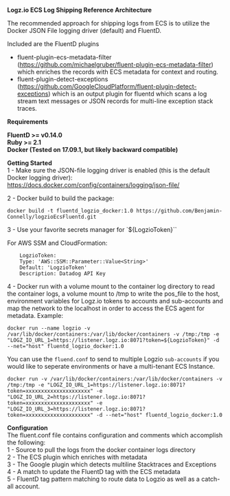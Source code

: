 <b>Logz.io ECS Log Shipping Reference Architecture</b>

The recommended approach for shipping logs from ECS is to utilize the Docker JSON File logging driver (default) and FluentD. 

Included are the FluentD plugins 
- fluent-plugin-ecs-metadata-filter (https://github.com/michaelgruber/fluent-plugin-ecs-metadata-filter) which enriches the records with ECS metadata for context and routing.
- fluent-plugin-detect-exceptions (https://github.com/GoogleCloudPlatform/fluent-plugin-detect-exceptions) which is an output plugin for fluentd which scans a log stream text messages or JSON records for multi-line exception stack traces.

<b>Requirements

FluentD >= v0.14.0 <br />
Ruby >= 2.1 <br />
Docker (Tested on 17.09.1, but likely backward compatible)

Getting Started<br /></b>
1 - Make sure the JSON-file logging driver is enabled (this is the default Docker logging driver):
https://docs.docker.com/config/containers/logging/json-file/<br />

2 - Docker build to build the package:
``` shell
docker build -t fluentd_logzio_docker:1.0 https://github.com/Benjamin-Connelly/logzioEcsFluentd.git
```

3 - Use your favorite secrets manager for `${LogzioToken}``

For AWS SSM and CloudFormation:
``` shell 
    LogzioToken:
    Type: 'AWS::SSM::Parameter::Value<String>'
    Default: 'LogzioToken'
    Description: Datadog API Key
```

4 - Docker run with a volume mount to the container log directory to read the container logs, a volume mount to /tmp to write the pos_file to the host, environment variables for Logz.io tokens to accounts and sub-accounts and map the network to the localhost in order to access the ECS agent for metadata. Example:<br />
```shell 
docker run --name logzio -v /var/lib/docker/containers:/var/lib/docker/containers -v /tmp:/tmp -e "LOGZ_IO_URL_1=https://listener.logz.io:8071?token=${LogzioToken}" -d --net="host" fluentd_logzio_docker:1.0
```

You can use the `fluend.conf` to send to multiple Logzio `sub-accounts` if you would like to seperate environments or have a multi-tenant ECS Instance. 
``` shell
docker run -v /var/lib/docker/containers:/var/lib/docker/containers -v /tmp:/tmp -e "LOGZ_IO_URL_1=https://listener.logz.io:8071?token=xxxxxxxxxxxxxxxxxxxxx" -e "LOGZ_IO_URL_2=https://listener.logz.io:8071?token=xxxxxxxxxxxxxxxxxxxxx" -e "LOGZ_IO_URL_3=https://listener.logz.io:8071?token=xxxxxxxxxxxxxxxxxxxxx" -d --net="host" fluentd_logzio_docker:1.0
```

<b>Configuration<br /></b>
The fluent.conf file contains configuration and comments which accomplish the following:<br />
1 - Source to pull the logs from the docker container logs directory<br />
2 - The ECS plugin which enriches with metadata<br />
3 - The Google plugin which detects multiline Stacktraces and Exceptions<br />
4 - A match to update the FluentD tag with the ECS metadata<br />
5 - FluentD tag pattern matching to route data to Logzio as well as a catch-all account. 
